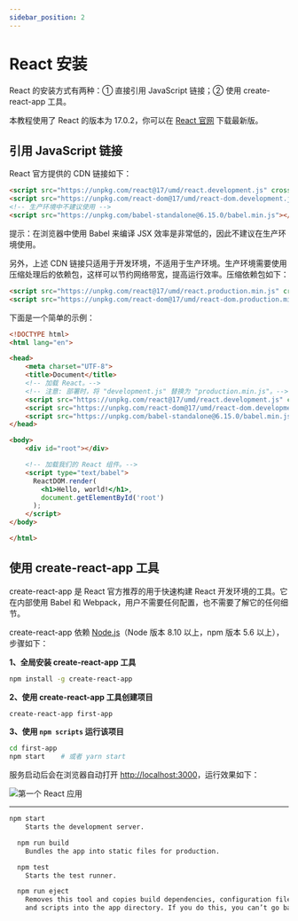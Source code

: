 ```yaml
---
sidebar_position: 2
---
```


# React 安装



React 的安装方式有两种：① 直接引用 JavaScript 链接；② 使用 create-react-app 工具。

本教程使用了 React 的版本为 17.0.2，你可以在 [React 官网](https://reactjs.org) 下载最新版。



## 引用 JavaScript 链接

React 官方提供的 CDN 链接如下：

```html showLineNumbers
<script src="https://unpkg.com/react@17/umd/react.development.js" crossorigin></script>
<script src="https://unpkg.com/react-dom@17/umd/react-dom.development.js" crossorigin></script>
<!-- 生产环境中不建议使用 -->
<script src="https://unpkg.com/babel-standalone@6.15.0/babel.min.js"></script>
```

提示：在浏览器中使用 Babel 来编译 JSX 效率是非常低的，因此不建议在生产环境使用。

另外，上述 CDN 链接只适用于开发环境，不适用于生产环境。生产环境需要使用压缩处理后的依赖包，这样可以节约网络带宽，提高运行效率。压缩依赖包如下：

```html showLineNumbers
<script src="https://unpkg.com/react@17/umd/react.production.min.js" crossorigin></script>
<script src="https://unpkg.com/react-dom@17/umd/react-dom.production.min.js" crossorigin></script>
```

下面是一个简单的示例：

```html showLineNumbers
<!DOCTYPE html>
<html lang="en">

<head>
    <meta charset="UTF-8">
    <title>Document</title>
    <!-- 加载 React。-->
    <!-- 注意: 部署时，将 "development.js" 替换为 "production.min.js"。-->
    <script src="https://unpkg.com/react@17/umd/react.development.js" crossorigin></script>
    <script src="https://unpkg.com/react-dom@17/umd/react-dom.development.js" crossorigin></script>
    <script src="https://unpkg.com/babel-standalone@6.15.0/babel.min.js"></script>
</head>

<body>
    <div id="root"></div>

    <!-- 加载我们的 React 组件。-->
    <script type="text/babel">
      ReactDOM.render(
        <h1>Hello, world!</h1>,
        document.getElementById('root')
      );
    </script>
</body>

</html>
```



## 使用 create-react-app 工具

create-react-app 是 React 官方推荐的用于快速构建 React 开发环境的工具。它在内部使用 Babel 和 Webpack，用户不需要任何配置，也不需要了解它的任何细节。

create-react-app 依赖 [Node.js](/nodejs/nodejs-intro/)（Node 版本 8.10 以上，npm 版本 5.6 以上），步骤如下：

**1、全局安装 create-react-app 工具**

```bash
npm install -g create-react-app
```

**2、使用 create-react-app 工具创建项目**

```bash
create-react-app first-app
```

**3、使用 `npm scripts` 运行该项目**

```bash
cd first-app
npm start    # 或者 yarn start
```

服务启动后会在浏览器自动打开 [http://localhost:3000](http://localhost:3000)，运行效果如下：

![第一个 React 应用](https://static.getiot.tech/react-first-app.png#center)



---



```bash
npm start
    Starts the development server.

  npm run build
    Bundles the app into static files for production.

  npm test
    Starts the test runner.

  npm run eject
    Removes this tool and copies build dependencies, configuration files
    and scripts into the app directory. If you do this, you can’t go back!
```

